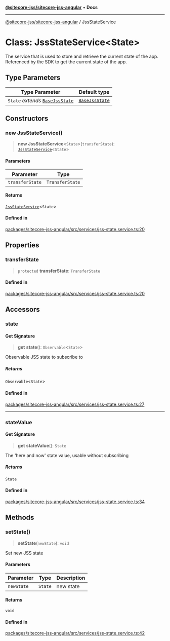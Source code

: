 [**@sitecore-jss/sitecore-jss-angular**](../README.md) • **Docs**

***

[@sitecore-jss/sitecore-jss-angular](../README.md) / JssStateService

# Class: JssStateService\<State\>

The service that is used to store and retrieve the current state of the app.
Referenced by the SDK to get the current state of the app.

## Type Parameters

| Type Parameter | Default type |
| ------ | ------ |
| `State` *extends* [`BaseJssState`](BaseJssState.md) | [`BaseJssState`](BaseJssState.md) |

## Constructors

### new JssStateService()

> **new JssStateService**\<`State`\>(`transferState`): [`JssStateService`](JssStateService.md)\<`State`\>

#### Parameters

| Parameter | Type |
| ------ | ------ |
| `transferState` | `TransferState` |

#### Returns

[`JssStateService`](JssStateService.md)\<`State`\>

#### Defined in

[packages/sitecore-jss-angular/src/services/jss-state.service.ts:20](https://github.com/Sitecore/jss/blob/795da9a2f7e0b0616ce17b431c18f0bb0e6cda23/packages/sitecore-jss-angular/src/services/jss-state.service.ts#L20)

## Properties

### transferState

> `protected` **transferState**: `TransferState`

#### Defined in

[packages/sitecore-jss-angular/src/services/jss-state.service.ts:20](https://github.com/Sitecore/jss/blob/795da9a2f7e0b0616ce17b431c18f0bb0e6cda23/packages/sitecore-jss-angular/src/services/jss-state.service.ts#L20)

## Accessors

### state

#### Get Signature

> **get** **state**(): `Observable`\<`State`\>

Observable JSS state to subscribe to

##### Returns

`Observable`\<`State`\>

#### Defined in

[packages/sitecore-jss-angular/src/services/jss-state.service.ts:27](https://github.com/Sitecore/jss/blob/795da9a2f7e0b0616ce17b431c18f0bb0e6cda23/packages/sitecore-jss-angular/src/services/jss-state.service.ts#L27)

***

### stateValue

#### Get Signature

> **get** **stateValue**(): `State`

The 'here and now' state value, usable without subscribing

##### Returns

`State`

#### Defined in

[packages/sitecore-jss-angular/src/services/jss-state.service.ts:34](https://github.com/Sitecore/jss/blob/795da9a2f7e0b0616ce17b431c18f0bb0e6cda23/packages/sitecore-jss-angular/src/services/jss-state.service.ts#L34)

## Methods

### setState()

> **setState**(`newState`): `void`

Set new JSS state

#### Parameters

| Parameter | Type | Description |
| ------ | ------ | ------ |
| `newState` | `State` | new state |

#### Returns

`void`

#### Defined in

[packages/sitecore-jss-angular/src/services/jss-state.service.ts:42](https://github.com/Sitecore/jss/blob/795da9a2f7e0b0616ce17b431c18f0bb0e6cda23/packages/sitecore-jss-angular/src/services/jss-state.service.ts#L42)

